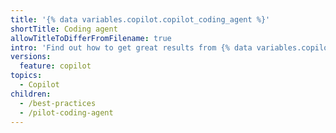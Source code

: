 ```yaml
---
title: '{% data variables.copilot.copilot_coding_agent %}'
shortTitle: Coding agent
allowTitleToDifferFromFilename: true
intro: 'Find out how to get great results from {% data variables.copilot.copilot_coding_agent %}.'
versions:
  feature: copilot
topics:
  - Copilot
children:
  - /best-practices
  - /pilot-coding-agent
---
```

